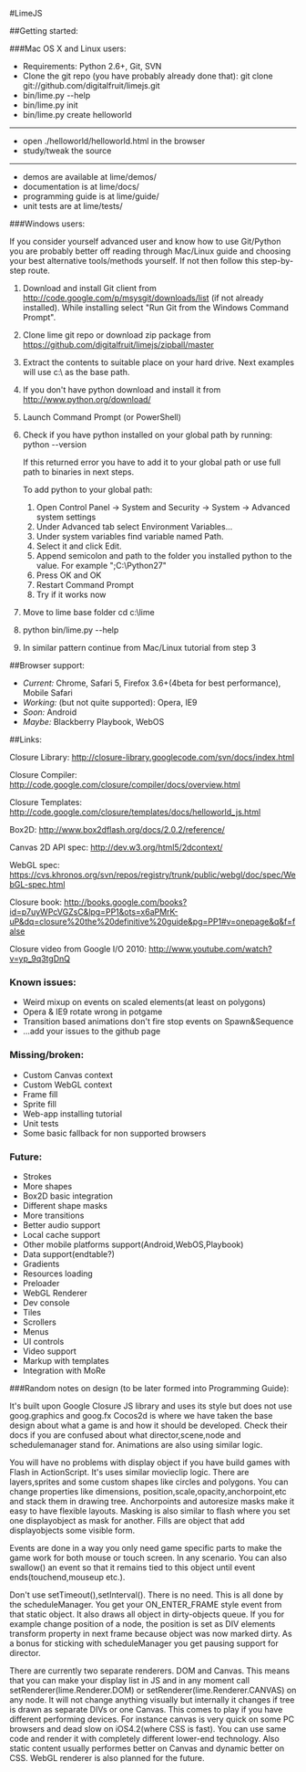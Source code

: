 #LimeJS

##Getting started:

###Mac OS X and Linux users:

- Requirements: Python 2.6+, Git, SVN
- Clone the git repo (you have probably already done that):
    git clone git://github.com/digitalfruit/limejs.git
- bin/lime.py --help
- bin/lime.py init
- bin/lime.py create helloworld

-----

- open ./helloworld/helloworld.html in the browser
- study/tweak the source

-----

- demos are available at lime/demos/
- documentation is at lime/docs/
- programming guide is at lime/guide/
- unit tests are at lime/tests/


###Windows users:

If you consider yourself advanced user and know how to use Git/Python you are probably better off reading through Mac/Linux guide and choosing your best alternative tools/methods yourself. If not then follow this step-by-step route.

1.  Download and install Git client from http://code.google.com/p/msysgit/downloads/list (if not already installed). While installing select "Run Git from the Windows Command Prompt".
2.  Clone lime git repo or download zip package from https://github.com/digitalfruit/limejs/zipball/master
3.  Extract the contents to suitable place on your hard drive. Next examples will use c:\ as the base path.
4.  If you don't have python download and install it from http://www.python.org/download/
5.  Launch Command Prompt (or PowerShell)
6.  Check if you have python installed on your global path by running:
     python --version
    
    If this returned error you have to add it to your global path or use full path to binaries in next steps.

    To add python to your global path:
    
    1. Open Control Panel -> System and Security -> System -> Advanced system settings
    2. Under Advanced tab select Environment Variables...
    3. Under system variables find variable named Path.
    4. Select it and click Edit.
    5. Append semicolon and path to the folder you installed python to the value.
        For example ";C:\Python27\"
    6. Press OK and OK
    7. Restart Command Prompt
    8. Try if it works now

7.  Move to lime base folder
    cd c:\lime
    
8.  python bin/lime.py --help
9.  In similar pattern continue from Mac/Linux tutorial from step 3




##Browser support:

- *Current:* Chrome, Safari 5, Firefox 3.6+(4beta for best performance), Mobile Safari
- *Working:* (but not quite supported): Opera, IE9
- *Soon:* Android
- *Maybe:* Blackberry Playbook, WebOS



##Links:

Closure Library: <http://closure-library.googlecode.com/svn/docs/index.html>

Closure Compiler: <http://code.google.com/closure/compiler/docs/overview.html>

Closure Templates: <http://code.google.com/closure/templates/docs/helloworld_js.html>

Box2D: <http://www.box2dflash.org/docs/2.0.2/reference/>

Canvas 2D API spec: <http://dev.w3.org/html5/2dcontext/>

WebGL spec: <https://cvs.khronos.org/svn/repos/registry/trunk/public/webgl/doc/spec/WebGL-spec.html>

Closure book: <http://books.google.com/books?id=p7uyWPcVGZsC&lpg=PP1&ots=x6aPMrK-uP&dq=closure%20the%20definitive%20guide&pg=PP1#v=onepage&q&f=false>

Closure video from Google I/O 2010:
<http://www.youtube.com/watch?v=yp_9q3tgDnQ>



### Known issues:

- Weird mixup on events on scaled elements(at least on polygons)
- Opera & IE9 rotate wrong in potgame
- Transition based animations don't fire stop events on Spawn&Sequence
- ...add your issues to the github page


### Missing/broken:

- Custom Canvas context
- Custom WebGL context
- Frame fill
- Sprite fill
- Web-app installing tutorial
- Unit tests
- Some basic fallback for non supported browsers


### Future:

- Strokes
- More shapes
- Box2D basic integration
- Different shape masks
- More transitions
- Better audio support
- Local cache support
- Other mobile platforms support(Android,WebOS,Playbook)
- Data support(endtable?)
- Gradients
- Resources loading
- Preloader
- WebGL Renderer
- Dev console
- Tiles
- Scrollers
- Menus
- UI controls
- Video support
- Markup with templates
- Integration with MoRe





###Random notes on design (to be later formed into Programming Guide):

It's built upon Google Closure JS library and uses its style but does not use goog.graphics and goog.fx
Cocos2d is where we have taken the base design about what a game is and how it should be developed. Check their docs if you are confused about what director,scene,node and schedulemanager stand for. Animations are also using similar logic.

You will have no problems with display object if you have build games with Flash in ActionScript. It's uses similar movieclip logic. There are layers,sprites and some custom shapes like circles and polygons.  You can change properties like dimensions, position,scale,opacity,anchorpoint,etc and stack them in drawing tree. Anchorpoints and autoresize masks make it easy to have flexible layouts. Masking is also similar to flash where you set one displayobject as mask for another. Fills are object that add displayobjects some visible form.

Events are done in a way you only need game specific parts to make the game work for both mouse or touch screen. In any scenario. You can also swallow() an event so that it remains tied to this object until event ends(touchend,mouseup etc.).

Don't use setTimeout(),setInterval(). There is no need. This is all done by the scheduleManager. You get your ON_ENTER_FRAME style event from that static object. It also draws all object in dirty-objects queue. If you for example change position of a node, the position is set as DIV elements transform property in next frame because object was now marked dirty. As a bonus for sticking with scheduleManager you get pausing support for director.

There are currently two separate renderers. DOM and Canvas. This means that you can make your display list in JS and in any moment call setRenderer(lime.Renderer.DOM) or setRenderer(lime.Renderer.CANVAS) on any node. It will not change anything visually but internally it changes if tree is drawn as separate DIVs or one Canvas. This comes to play if you have different performing devices. For instance canvas is very quick on some PC browsers and dead slow on iOS4.2(where CSS is fast). You can use same code and render it with completely different lower-end technology. Also static content usually performes better on Canvas and dynamic better on CSS. WebGL renderer is also planned for the future.

